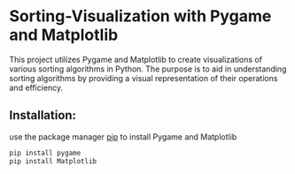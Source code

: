 # Sorting-Visualization with Pygame and Matplotlib

This project utilizes Pygame and Matplotlib to create visualizations of various sorting algorithms in Python. The purpose is to aid in understanding sorting algorithms by providing a visual representation of their operations and efficiency.

## Installation:

use the package manager [pip]() to install Pygame and Matplotlib

```bash
pip install pygame
pip install Matplotlib
```
